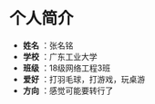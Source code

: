 # 个人简介
- **姓名** ：张名铭
- **学校** ：广东工业大学
- **班级** ：18级网络工程3班
- **爱好** ：打羽毛球，打游戏，玩桌游
- **方向** ：感觉可能要转行了
